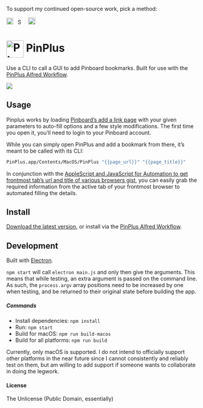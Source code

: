 To support my continued open-source work, pick a method:

[<img src='https://upload.wikimedia.org/wikipedia/commons/5/53/PayPal_2014_logo.svg' height='18' alt='Support via Paypal'>](https://www.paypal.me/vitorgalvao)&nbsp;&nbsp;
[<img src='https://upload.wikimedia.org/wikipedia/commons/c/c5/Bitcoin_logo.svg' height='15' alt='Support via Bitcoin'>](http://vitorgalvao.com/bitcoin_tip_jar.html)&nbsp;&nbsp;
[<img src='https://dl.dropboxusercontent.com/s/y3pft1fbmer5v22/society6.svg' height='19' alt='Support via Society6'>](https://society6.com/vitorgalvao)

# <img src='https://i.imgur.com/4cX4Eex.png' width='45' align='center' alt='PinPlus logo'> PinPlus

Use a CLI to call a GUI to add Pinboard bookmarks. Built for use with the [PinPlus Alfred Workflow](https://github.com/vitorgalvao/alfred-workflows/tree/master/PinPlus).

![](https://i.imgur.com/NasZq96.png)

## Usage

Pinplus works by loading [Pinboard’s add a link page](https://pinboard.in/add) with your given parameters to auto-fill options and a few style modifications. The first time you open it, you’ll need to login to your Pinboard account.

While you can simply open PinPlus and add a bookmark from there, it’s meant to be called with its CLI:

```bash
PinPlus.app/Contents/MacOS/PinPlus "{{page_url}}" "{{page_title}}"
```

In conjunction with the [AppleScript and JavaScript for Automation to get frontmost tab’s url and title of various browsers gist](https://gist.github.com/vitorgalvao/5392178), you can easily grab the required information from the active tab of your frontmost browser to automated filling the details.

## Install

[Download the latest version](https://github.com/vitorgalvao/pinplus/releases), or install via the [PinPlus Alfred Workflow](https://github.com/vitorgalvao/alfred-workflows/tree/master/PinPlus).

## Development

Built with [Electron](http://electron.atom.io).

`npm start` will call `electron main.js` and only then give the arguments. This means that while testing, an extra argument is passed on the command line. As such, the `process.argv` array positions need to be increased by one when testing, and be returned to their original state before building the app.

##### Commands

- Install dependencies: `npm install`
- Run: `npm start`
- Build for macOS: `npm run build-macos`
- Build for all platforms: `npm run build`

Currently, only macOS is supported. I do not intend to officially support other platforms in the near future since I cannot consistently and reliably test on them, but am willing to add support if someone wants to collaborate in doing the legwork.

#### License

The Unlicense (Public Domain, essentially)
